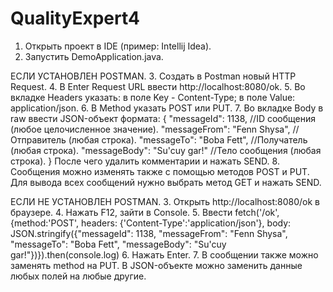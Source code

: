 # QualityExpert4
1. Открыть проект в IDE (пример: Intellij Idea).
2. Запустить DemoApplication.java.


ЕСЛИ УСТАНОВЛЕН POSTMAN.
3. Создать в Postman новый HTTP Request.
4. В Enter Request URL ввести http://localhost:8080/ok.
5. Во вкладке Headers указать:
  в поле Key - Content-Type;
  в поле Value: application/json.
6. В Method указать POST или PUT.
7. Во вкладке Body в raw ввести JSON-объект формата:
{
"messageId": 1138, //ID сообщения (любое целочисленное значение).
"messageFrom": "Fenn Shysa", //Отправитель (любая строка).
"messageTo": "Boba Fett", //Получатель (любая строка).
"messageBody": "Su'cuy gar!" //Тело сообщения (любая строка).
}
После чего удалить комментарии и нажать SEND.
8. Сообщения можно изменять также с помощью методов POST и PUT. Для вывода всех сообщений нужно выбрать метод GET и нажать SEND.


ЕСЛИ НЕ УСТАНОВЛЕН POSTMAN.
3. Открыть http://localhost:8080/ok в браузере.
4. Нажать F12, зайти в Console.
5. Ввести fetch('/ok',{method:'POST', headers: {'Content-Type':'application/json'}, body: JSON.stringify({"messageId": 1138, "messageFrom": "Fenn Shysa", "messageTo": "Boba Fett", "messageBody": "Su'cuy gar!"})}).then(console.log)
6. Нажать Enter.
7. В сообщении также можно заменять method на PUT. В JSON-объекте можно заменить данные любых полей на любые другие.
